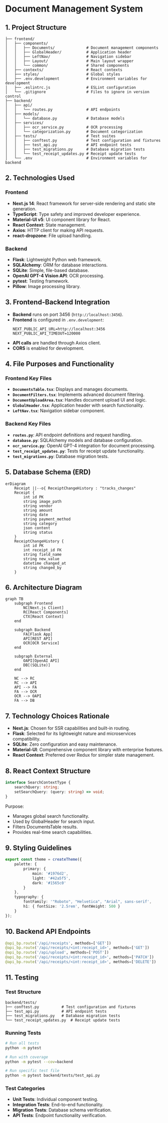 # Document Management System

## 1. Project Structure

```
├── frontend/
│   ├── components/
│   │   ├── Documents/              # Document management components
│   │   ├── GlobalHeader/           # Application header
│   │   ├── LeftNav/                # Navigation sidebar
│   │   ├── Layout/                 # Main layout wrapper
│   │   └── common/                 # Shared components
│   ├── contexts/                   # React contexts
│   ├── styles/                     # Global styles
│   ├── .env.development            # Environment variables for development
│   ├── .eslintrc.js                # ESLint configuration
│   └── .gitignore                  # Files to ignore in version control
├── backend/
│   ├── api/
│   │   └── routes.py               # API endpoints
│   ├── models/
│   │   └── database.py             # Database models
│   ├── services/
│   │   ├── ocr_service.py          # OCR processing
│   │   └── categorization.py       # Document categorization
│   ├── tests/                      # Test suites
│   │   ├── conftest.py             # Test configuration and fixtures
│   │   ├── test_api.py             # API endpoint tests
│   │   ├── test_migrations.py      # Database migration tests
│   │   └── test_receipt_updates.py # Receipt update tests
│   └── .env                        # Environment variables for backend
```

## 2. Technologies Used

### Frontend
- **Next.js 14**: React framework for server-side rendering and static site generation.
- **TypeScript**: Type safety and improved developer experience.
- **Material-UI v5**: UI component library for React.
- **React Context**: State management.
- **Axios**: HTTP client for making API requests.
- **react-dropzone**: File upload handling.

### Backend
- **Flask**: Lightweight Python web framework.
- **SQLAlchemy**: ORM for database interactions.
- **SQLite**: Simple, file-based database.
- **OpenAI GPT-4 Vision API**: OCR processing.
- **pytest**: Testing framework.
- **Pillow**: Image processing library.

## 3. Frontend-Backend Integration

- **Backend** runs on port 3456 (`http://localhost:3456`).
- **Frontend** is configured in `.env.development`:
  ```
  NEXT_PUBLIC_API_URL=http://localhost:3456
  NEXT_PUBLIC_API_TIMEOUT=120000
  ```
- **API calls** are handled through Axios client.
- **CORS** is enabled for development.

## 4. File Purposes and Functionality

### Frontend Key Files
- **`DocumentsTable.tsx`**: Displays and manages documents.
- **`DocumentFilters.tsx`**: Implements advanced document filtering.
- **`DocumentUploadArea.tsx`**: Handles document upload UI and logic.
- **`GlobalHeader.tsx`**: Application header with search functionality.
- **`LeftNav.tsx`**: Navigation sidebar component.

### Backend Key Files
- **`routes.py`**: API endpoint definitions and request handling.
- **`database.py`**: SQLAlchemy models and database configuration.
- **`ocr_service.py`**: OpenAI GPT-4 integration for document processing.
- **`test_receipt_updates.py`**: Tests for receipt update functionality.
- **`test_migrations.py`**: Database migration tests.

## 5. Database Schema (ERD)

```mermaid
erDiagram
    Receipt ||--o{ ReceiptChangeHistory : "tracks_changes"
    Receipt {
        int id PK
        string image_path
        string vendor
        string amount
        string date
        string payment_method
        string category
        json content
        string status
    }
    ReceiptChangeHistory {
        int id PK
        int receipt_id FK
        string field_name
        string new_value
        datetime changed_at
        string changed_by
    }
```

## 6. Architecture Diagram

```mermaid
graph TB
    subgraph Frontend
        NC[Next.js Client]
        RC[React Components]
        CTX[React Context]
    end
    
    subgraph Backend
        FA[Flask App]
        API[REST API]
        OCR[OCR Service]
    end
    
    subgraph External
        OAPI[OpenAI API]
        DB[(SQLite)]
    end
    
    NC --> RC
    RC --> API
    API --> FA
    FA --> OCR
    OCR --> OAPI
    FA --> DB
```

## 7. Technology Choices Rationale

- **Next.js**: Chosen for SSR capabilities and built-in routing.
- **Flask**: Selected for its lightweight nature and microservices compatibility.
- **SQLite**: Zero configuration and easy maintenance.
- **Material-UI**: Comprehensive component library with enterprise features.
- **React Context**: Preferred over Redux for simpler state management.

## 8. React Context Structure

```typescript
interface SearchContextType {
    searchQuery: string;
    setSearchQuery: (query: string) => void;
}
```

Purpose:
- Manages global search functionality.
- Used by GlobalHeader for search input.
- Filters DocumentsTable results.
- Provides real-time search capabilities.

## 9. Styling Guidelines

```typescript
export const theme = createTheme({
    palette: {
        primary: {
            main: '#1976d2',
            light: '#42a5f5',
            dark: '#1565c0'
        }
    },
    typography: {
        fontFamily: '"Roboto", "Helvetica", "Arial", sans-serif',
        h1: { fontSize: '2.5rem', fontWeight: 500 }
    }
});
```

## 10. Backend API Endpoints

```python
@api_bp.route('/api/receipts', methods=['GET'])
@api_bp.route('/api/receipts/<int:receipt_id>', methods=['GET'])
@api_bp.route('/api/upload', methods=['POST'])
@api_bp.route('/api/receipts/<int:receipt_id>', methods=['PATCH'])
@api_bp.route('/api/receipts/<int:receipt_id>', methods=['DELETE'])
```

## 11. Testing

### Test Structure

```
backend/tests/
├── conftest.py          # Test configuration and fixtures
├── test_api.py          # API endpoint tests
├── test_migrations.py   # Database migration tests
└── test_receipt_updates.py  # Receipt update tests
```

### Running Tests

```bash
# Run all tests
python -m pytest

# Run with coverage
python -m pytest --cov=backend

# Run specific test file
python -m pytest backend/tests/test_api.py
```

### Test Categories

- **Unit Tests**: Individual component testing.
- **Integration Tests**: End-to-end functionality.
- **Migration Tests**: Database schema verification.
- **API Tests**: Endpoint functionality verification.